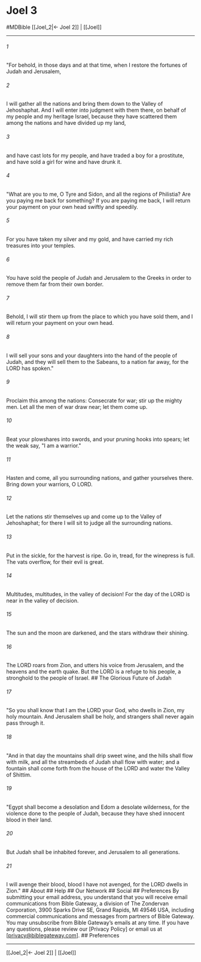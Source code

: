 # Joel 3
#MDBible
[[Joel_2|← Joel 2]] | [[Joel]]

***






###### 1 


"For behold, in those days and at that time, when I restore the fortunes of Judah and Jerusalem, 





###### 2 


I will gather all the nations and bring them down to the Valley of Jehoshaphat. And I will enter into judgment with them there, on behalf of my people and my heritage Israel, because they have scattered them among the nations and have divided up my land, 





###### 3 


and have cast lots for my people, and have traded a boy for a prostitute, and have sold a girl for wine and have drunk it. 





###### 4 


"What are you to me, O Tyre and Sidon, and all the regions of Philistia? Are you paying me back for something? If you are paying me back, I will return your payment on your own head swiftly and speedily. 





###### 5 


For you have taken my silver and my gold, and have carried my rich treasures into your temples. 





###### 6 


You have sold the people of Judah and Jerusalem to the Greeks in order to remove them far from their own border. 





###### 7 


Behold, I will stir them up from the place to which you have sold them, and I will return your payment on your own head. 





###### 8 


I will sell your sons and your daughters into the hand of the people of Judah, and they will sell them to the Sabeans, to a nation far away, for the LORD has spoken." 





###### 9 


Proclaim this among the nations: Consecrate for war; stir up the mighty men. Let all the men of war draw near; let them come up. 





###### 10 


Beat your plowshares into swords, and your pruning hooks into spears; let the weak say, "I am a warrior." 





###### 11 


Hasten and come, all you surrounding nations, and gather yourselves there. Bring down your warriors, O LORD. 





###### 12 


Let the nations stir themselves up and come up to the Valley of Jehoshaphat; for there I will sit to judge all the surrounding nations. 





###### 13 


Put in the sickle, for the harvest is ripe. Go in, tread, for the winepress is full. The vats overflow, for their evil is great. 





###### 14 


Multitudes, multitudes, in the valley of decision! For the day of the LORD is near in the valley of decision. 





###### 15 


The sun and the moon are darkened, and the stars withdraw their shining. 





###### 16 


The LORD roars from Zion, and utters his voice from Jerusalem, and the heavens and the earth quake. But the LORD is a refuge to his people, a stronghold to the people of Israel. ## The Glorious Future of Judah 





###### 17 


"So you shall know that I am the LORD your God, who dwells in Zion, my holy mountain. And Jerusalem shall be holy, and strangers shall never again pass through it. 





###### 18 


"And in that day the mountains shall drip sweet wine, and the hills shall flow with milk, and all the streambeds of Judah shall flow with water; and a fountain shall come forth from the house of the LORD and water the Valley of Shittim. 





###### 19 


"Egypt shall become a desolation and Edom a desolate wilderness, for the violence done to the people of Judah, because they have shed innocent blood in their land. 





###### 20 


But Judah shall be inhabited forever, and Jerusalem to all generations. 





###### 21 


I will avenge their blood, blood I have not avenged, for the LORD dwells in Zion." ## About ## Help ## Our Network ## Social ## Preferences By submitting your email address, you understand that you will receive email communications from Bible Gateway, a division of The Zondervan Corporation, 3900 Sparks Drive SE, Grand Rapids, MI 49546 USA, including commercial communications and messages from partners of Bible Gateway. You may unsubscribe from Bible Gateway&rsquo;s emails at any time. If you have any questions, please review our [Privacy Policy] or email us at [privacy@biblegateway.com]. ## Preferences

***

[[Joel_2|← Joel 2]] | [[Joel]]
